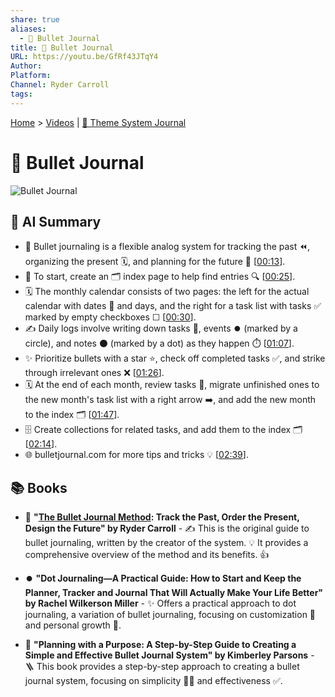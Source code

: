 ```yaml
---
share: true
aliases:
  - 📒 Bullet Journal
title: 📒 Bullet Journal
URL: https://youtu.be/GfRf43JTqY4
Author: 
Platform: 
Channel: Ryder Carroll
tags: 
---
```

[Home](../index.md) > [Videos](./index.md) | [📓 Theme System Journal](./this-journal-keeps-me-productive-and-maybe-you-too.md)  
# 📒 Bullet Journal  
![Bullet Journal](https://youtu.be/GfRf43JTqY4)  
  
## 🤖 AI Summary  
* 📒 Bullet journaling is a flexible analog system for tracking the past ⏪, organizing the present 🗓️, and planning for the future 🚀 \[[00:13](http://www.youtube.com/watch?v=GfRf43JTqY4&t=13)].  
* 📖 To start, create an 🗂️ index page to help find entries 🔍 \[[00:25](http://www.youtube.com/watch?v=GfRf43JTqY4&t=25)].  
* 🗓️ The monthly calendar consists of two pages: the left for the actual calendar with dates 📅 and days, and the right for a task list with tasks ✅ marked by empty checkboxes ☐ \[[00:30](http://www.youtube.com/watch?v=GfRf43JTqY4&t=30)].  
* ✍️ Daily logs involve writing down tasks 📝, events ⏺️ (marked by a circle), and notes ⚫ (marked by a dot) as they happen ⏱️ \[[01:07](http://www.youtube.com/watch?v=GfRf43JTqY4&t=67)].  
* ✨ Prioritize bullets with a star ⭐, check off completed tasks ✅, and strike through irrelevant ones ❌ \[[01:26](http://www.youtube.com/watch?v=GfRf43JTqY4&t=86)].  
* 🗓️ At the end of each month, review tasks 👀, migrate unfinished ones to the new month's task list with a right arrow ➡️, and add the new month to the index 🗂️ \[[01:47](http://www.youtube.com/watch?v=GfRf43JTqY4&t=107)].  
* 🗄️ Create collections for related tasks, and add them to the index 🗂️ \[[02:14](http://www.youtube.com/watch?v=GfRf43JTqY4&t=134)].  
* 🌐 bulletjournal.com for more tips and tricks 💡 \[[02:39](http://www.youtube.com/watch?v=GfRf43JTqY4&t=159)].  
  
## 📚 Books  
* 📖 **"[The Bullet Journal Method](../books/the-bullet-journal-method.md): Track the Past, Order the Present, Design the Future" by Ryder Carroll** - ✍️ This is the original guide to bullet journaling, written by the creator of the system. 💡 It provides a comprehensive overview of the method and its benefits. 👍  
  
* ⏺️ **"Dot Journaling—A Practical Guide: How to Start and Keep the Planner, Tracker and Journal That Will Actually Make Your Life Better" by Rachel Wilkerson Miller** - ✨ Offers a practical approach to dot journaling, a variation of bullet journaling, focusing on customization 🎨 and personal growth 🌱.  
  
* 🎯 **"Planning with a Purpose: A Step-by-Step Guide to Creating a Simple and Effective Bullet Journal System" by Kimberley Parsons** - 🪜 This book provides a step-by-step approach to creating a bullet journal system, focusing on simplicity 🧘‍♀️ and effectiveness ✅.  
